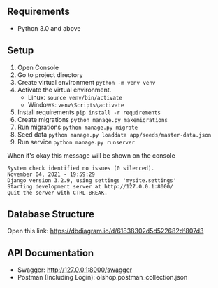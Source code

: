 ## Requirements
- Python 3.0 and above

## Setup
1. Open Console
1. Go to project directory
1. Create virtual environment `python -m venv venv`
1. Activate the virtual environment. 
   - Linux: `source venv/bin/activate`
   - Windows: `venv\Scripts\activate` 
1. Install requirements `pip install -r requirements`
1. Create migrations `python manage.py makemigrations`
1. Run migrations `python manage.py migrate`
1. Seed data `python manage.py loaddata app/seeds/master-data.json`
1. Run service `python manage.py runserver`

When it's okay this message will be shown on the console
```
System check identified no issues (0 silenced).
November 04, 2021 - 19:59:29
Django version 3.2.9, using settings 'mysite.settings'
Starting development server at http://127.0.0.1:8000/
Quit the server with CTRL-BREAK.
```

## Database Structure
Open this link: https://dbdiagram.io/d/61838302d5d522682df807d3

## API Documentation
- Swagger: http://127.0.0.1:8000/swagger
- Postman (Including Login): olshop.postman_collection.json
